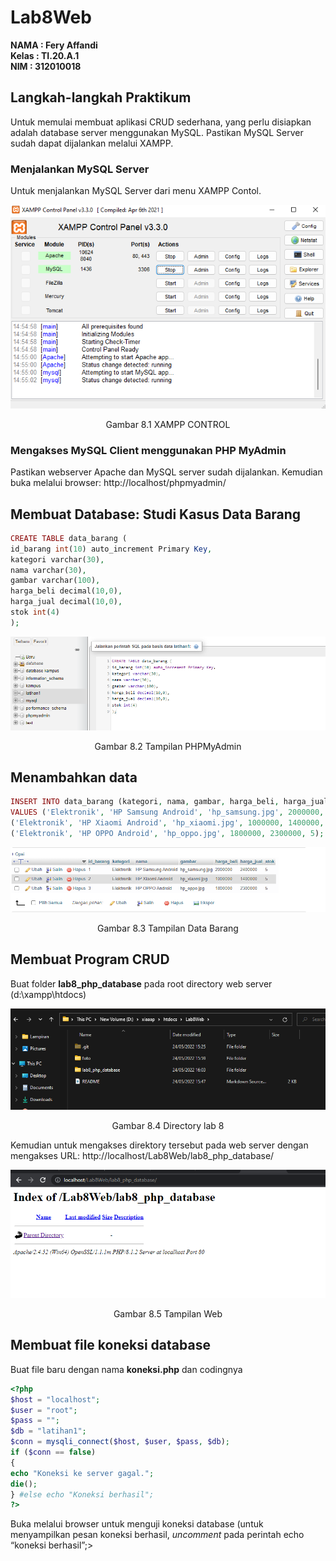 # Lab8Web

**NAMA : Fery Affandi** <br>
**Kelas : TI.20.A.1** <br>
**NIM : 312010018** <br>

## Langkah-langkah Praktikum

Untuk memulai membuat aplikasi CRUD sederhana, yang perlu disiapkan adalah
database server menggunakan MySQL. Pastikan MySQL Server sudah dapat dijalankan
melalui XAMPP.

### Menjalankan MySQL Server
Untuk menjalankan MySQL Server dari menu XAMPP Contol.

![](foto/1.png)
<p align="center">Gambar 8.1 XAMPP CONTROL

### Mengakses MySQL Client menggunakan PHP MyAdmin

Pastikan webserver Apache dan MySQL server sudah dijalankan. Kemudian buka
melalui browser: http://localhost/phpmyadmin/

## Membuat Database: Studi Kasus Data Barang

```php
CREATE TABLE data_barang (
id_barang int(10) auto_increment Primary Key,
kategori varchar(30),
nama varchar(30),
gambar varchar(100),
harga_beli decimal(10,0),
harga_jual decimal(10,0),
stok int(4)
);
```

![](foto/2.png)
<p align="center">Gambar 8.2 Tampilan PHPMyAdmin

## <b>Menambahkan data</b>

```php
INSERT INTO data_barang (kategori, nama, gambar, harga_beli, harga_jual, stok)
VALUES ('Elektronik', 'HP Samsung Android', 'hp_samsung.jpg', 2000000, 2400000, 5),
('Elektronik', 'HP Xiaomi Android', 'hp_xiaomi.jpg', 1000000, 1400000, 5),
('Elektronik', 'HP OPPO Android', 'hp_oppo.jpg', 1800000, 2300000, 5);
```

![](foto/3.png)
<p align="center">Gambar 8.3 Tampilan Data Barang

## Membuat Program CRUD

Buat folder <b>lab8_php_database</b> pada root directory web server (d:\xampp\htdocs)

![](foto/4.png)
<p align="center">Gambar 8.4 Directory lab 8

Kemudian untuk mengakses direktory tersebut pada web server dengan mengakses URL:
http://localhost/Lab8Web/lab8_php_database/

![](foto/5.png)
<p align="center">Gambar 8.5 Tampilan Web

## Membuat file koneksi database
Buat file baru dengan nama <b>koneksi.php</b> dan codingnya
```php
<?php
$host = "localhost";
$user = "root";
$pass = "";
$db = "latihan1";
$conn = mysqli_connect($host, $user, $pass, $db);
if ($conn == false)
{
echo "Koneksi ke server gagal.";
die();
} #else echo "Koneksi berhasil";
?>
```

Buka melalui browser untuk menguji koneksi database (untuk menyampilkan pesan
koneksi berhasil, *uncomment* pada perintah echo “koneksi berhasil”;>